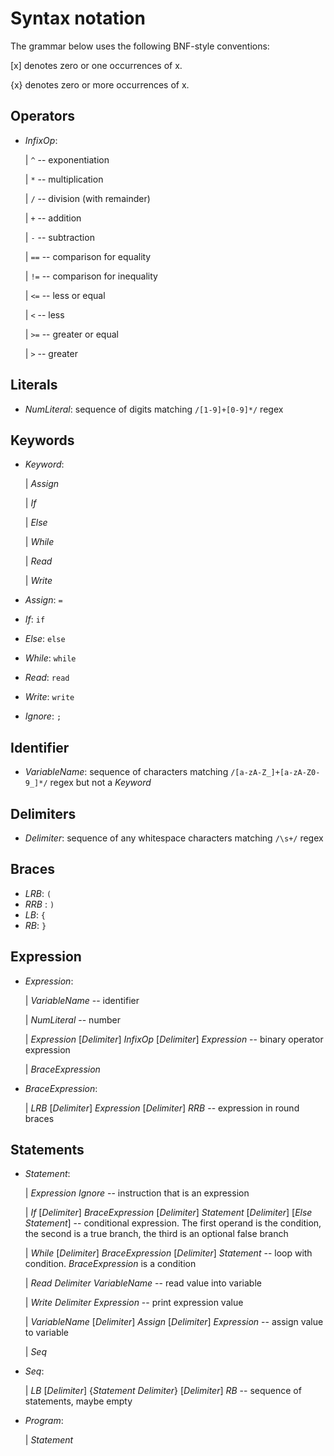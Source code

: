 # Syntax notation

The grammar below uses the following BNF-style conventions:

[x] denotes zero or one occurrences of x.

{x} denotes zero or more occurrences of x.


## Operators
* _InfixOp_:
    
    | `^`  -- exponentiation

    | `*`  -- multiplication

    | `/`  -- division (with remainder)

    | `+`  -- addition

    | `-`  -- subtraction

    | `==` -- comparison for equality

    | `!=` -- comparison for inequality

    | `<=` -- less or equal

    | `<`  -- less

    | `>=` -- greater or equal

    | `>`  -- greater

## Literals
* _NumLiteral_: sequence of digits matching `/[1-9]+[0-9]*/` regex

## Keywords
* _Keyword_:

    | _Assign_

    | _If_

    | _Else_

    | _While_

    | _Read_

    | _Write_

* _Assign_: `=`

* _If_: `if`

* _Else_: `else`

* _While_: `while`

* _Read_: `read`

* _Write_: `write`

* _Ignore_: `;`


## Identifier

* _VariableName_: sequence of characters matching `/[a-zA-Z_]+[a-zA-Z0-9_]*/` regex but not a _Keyword_

## Delimiters
* _Delimiter_: sequence of any whitespace characters matching `/\s+/` regex

## Braces
* _LRB_: `(`
* _RRB_ : `)`
* _LB_: `{`
* _RB_: `}`

## Expression
* _Expression_:

    | _VariableName_ -- identifier

    | _NumLiteral_ --  number

    | _Expression_ [_Delimiter_] _InfixOp_ [_Delimiter_] _Expression_ --    binary operator expression
    
    | _BraceExpression_

* _BraceExpression_:

    | _LRB_ [_Delimiter_] _Expression_ [_Delimiter_] _RRB_ -- expression in round braces

## Statements
* _Statement_:
    
    | _Expression_ _Ignore_ -- instruction that is an expression
    
    | _If_ [_Delimiter_] _BraceExpression_ [_Delimiter_] _Statement_ [_Delimiter_] [_Else_ _Statement_] -- conditional expression. The first operand is the condition, the second is a true branch, the third is an optional false branch
    
    | _While_ [_Delimiter_] _BraceExpression_ [_Delimiter_]         _Statement_ -- loop with condition. _BraceExpression_ is a condition
    
    | _Read_ _Delimiter_ _VariableName_ -- read value into variable
    
    | _Write_ _Delimiter_ _Expression_ -- print expression value
    
    | _VariableName_ [_Delimiter_] _Assign_ [_Delimiter_]   _Expression_            -- assign value to variable

    | _Seq_
    
* _Seq_:

    | _LB_ [_Delimiter_] {_Statement_ _Delimiter_} [_Delimiter_] _RB_ -- sequence of statements, maybe empty

* _Program_:
    
    | _Statement_
